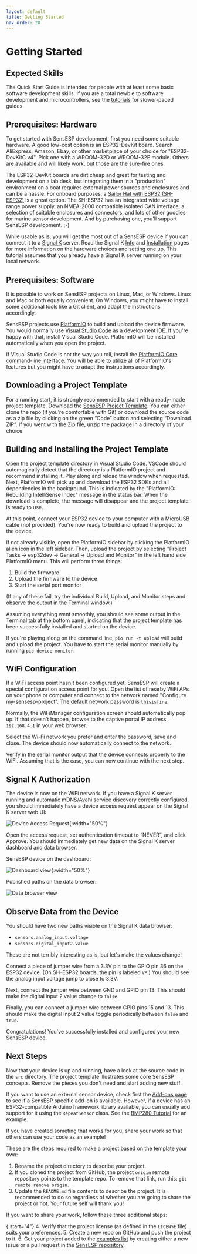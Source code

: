 ```yaml
---
layout: default
title: Getting Started
nav_order: 20
---
```


# Getting Started

## Expected Skills

The Quick Start Guide is intended for people with at least some basic software development skills.
If you are a total newbie to software development and microcontrollers, see the [tutorials](../tutorials/) for slower-paced guides.

## Prerequisites: Hardware

To get started with SensESP development, first you need some suitable hardware.
A good low-cost option is an ESP32-DevKit board.
Search AliExpress, Amazon, Ebay, or other marketplace of your choice for "ESP32-DevKitC v4".
Pick one with a WROOM-32D or WROOM-32E module.
Others are available and will likely work, but those are the sure-fire ones.

The ESP32-DevKit boards are dirt cheap and great for testing and development on a lab desk, but integrating them in a "production" environment on a boat requires external power sources and enclosures and can be a hassle.
For onboard purposes, a [Sailor Hat with ESP32 (SH-ESP32)](https://hatlabs.fi/product/sailor-hat-with-esp32/) is a great option.
The SH-ESP32 has an integrated wide voltage range power supply, an NMEA-2000 compatible isolated CAN interface, a selection of suitable enclosures and connectors, and lots of other goodies for marine sensor development.
And by purchasing one, you'll support SensESP development. ;-)

While usable as is, you will get the most out of a SensESP device if you can connect it to a [Signal K](http://signalk.org/) server.
Read the Signal K [Info](https://signalk.org/overview.html) and [Installation](https://signalk.org/installation.html) pages for more information on the hardware choices and setting one up.
This tutorial assumes that you already have a Signal K server running on your local network.

## Prerequisites: Software

It is possible to work on SensESP projects on Linux, Mac, or Windows.
Linux and Mac or both equally convenient.
On Windows, you might have to install some additional tools like a Git client, and adapt the instructions accordingly.

SensESP projects use [PlatformIO](https://platformio.org/) to build and upload the device firmware.
You would normally use [Visual Studio Code](https://code.visualstudio.com/) as a development IDE.
If you're happy with that, install Visual Studio Code.
PlatformIO will be installed automatically when you open the project.

If Visual Studio Code is not the way you roll, install the [PlatformIO Core command-line interface](https://docs.platformio.org/en/latest/core/index.html).
You will be able to utilize all of PlatformIO's features but you might have to adapt the instructions accordingly.

## Downloading a Project Template

For a running start, it is strongly recommended to start with a ready-made project template.
Download the [SensESP Project Template](https://github.com/SensESP/SensESP-project-template).
You can either clone the repo (if you’re comfortable with Git) or download the source code as a zip file by clicking on the green “Code” button and selecting “Download ZIP”.
If you went with the Zip file, unzip the package in a directory of your choice.

## Building and Installing the Project Template

Open the project template directory in Visual Studio Code.
VSCode should automagically detect that the directory is a PlatformIO project and recommend installing it.
Play along and reload the window when requested.
Next, PlatformIO will pick up and download the ESP32 SDKs and all dependencies in the background.
This is indicated by the "PlatformIO: Rebuilding IntelliSense Index" message in the status bar.
When the download is complete, the message will disappear and the project template is ready to use.

At this point, connect your ESP32 device to your computer with a MicroUSB cable (not provided).
You're now ready to build and upload the project to the device.

If not already visible, open the PlatformIO sidebar by clicking the PlatformIO alien icon in the left sidebar.
Then, upload the project by selecting "Project Tasks -> esp32dev -> General -> Upload and Monitor" in the left hand side PlatformIO menu.
This will perform three things:

1. Build the firmware
2. Upload the firmware to the device
3. Start the serial port monitor

(If any of these fail, try the individual Build, Upload, and Monitor steps and observe the output in the Terminal window.)

Assuming everything went smoothly, you should see some output in the Terminal tab at the bottom panel, indicating that the project template has been successfully installed and started on the device.

If you're playing along on the command line, `pio run -t upload` will build and upload the project.
You have to start the serial monitor manually by running `pio device monitor`.

## WiFi Configuration

If a WiFi access point hasn't been configured yet, SensESP will create a special configuration access point for you.
Open the list of nearby WiFi APs on your phone or computer and connect to the network named "Configure my-sensesp-project".
The default network password is `thisisfine`.

Normally, the WiFiManager configuration screen should automatically pop up.
If that doesn't happen, browse to the captive portal IP address `192.168.4.1` in your web browser.

Select the Wi-Fi network you prefer and enter the password, save and close.
The device should now automatically connect to the network.

Verify in the serial monitor output that the device connects properly to the WiFi.
Assuming that is the case, you can now continue with the next step.

## Signal K Authorization

The device is now on the WiFi network.
If you have a Signal K server running
and automatic mDNS/Avahi service discovery correctly configured, you should immediately have a device access request appear on the Signal K server web UI:

![Device Access Request](assets/device_access_request.png "Device Access Request"){:width="50%"}

Open the access request, set authentication timeout to “NEVER”, and click Approve.
You should immediately get new data on the Signal K server dashboard and data browser.

SensESP device on the dashboard:

![Dashboard view](assets/dashboard_view.png "Dashboard view"){:width="50%"}

Published paths on the data browser:

![Data browser view](assets/data_browser_view.png "Data browser view")

## Observe Data from the Device

You should have two new paths visible on the Signal K data browser:

- `sensors.analog_input.voltage`
- `sensors.digital_input2.value`

These are not terribly interesting as is, but let's make the values change!

Connect a piece of jumper wire from a 3.3V pin to the GPIO pin 36 on the ESP32 device.
(On SH-ESP32 boards, the pin is labeled `VP`.)
You should see the analog input voltage jump to close to 3.3V.

Next, connect the jumper wire between GND and GPIO pin 13.
This should make the digital input 2 value change to `false`.

Finally, you can connect a jumper wire between GPIO pins 15 and 13.
This should make the digital input 2 value toggle periodically between `false` and `true`.

Congratulations!
You've successfully installed and configured your new SensESP device.

## Next Steps

Now that your device is up and running, have a look at the source code in the `src` directory.
The project template illustrates some core SensESP concepts.
Remove the pieces you don't need and start adding new stuff.

If you want to use an external sensor device, check first the [Add-ons page](../additional_resources/) to see if a SensESP specific add-on is available.
However, if a device has an ESP32-compatible Arduino framework library available, you can usually add support for it using the `RepeatSensor` class.
See the [BMP280 Tutorial](../tutorials/bmp280/) for an example.

If you have created someting that works for you, share your work so that others can use your code as an example!

These are the steps required to make a project based on the template your own:

1. Rename the project directory to describe your project.
2. If you cloned the project from GitHub, the project `origin` remote repository points to the template repo.
   To remove that link, run this: `git remote remove origin`.
3. Update the `README.md` file contents to describe the project.
   It is recommended to do so regardless of whether you are going to share the project or not.
   Your future self will thank you!

If you want to share your work, follow these three additional steps:

[comment]: <> (Just-the-docs CSS always resets the OL counter. An issue filed: https://github.com/pmarsceill/just-the-docs/issues/750)
{:start="4"}
4. Verify that the project license (as defined in the `LICENSE` file) suits your preferences.
5. Create a new repo on GitHub and push the project to it.
6. Get your project added to the [examples list](../additional_resources/#examples-and-related-projects) by creating either a new issue or a pull request in the [SensESP repository](https://github.com/SignalK/SensESP).
